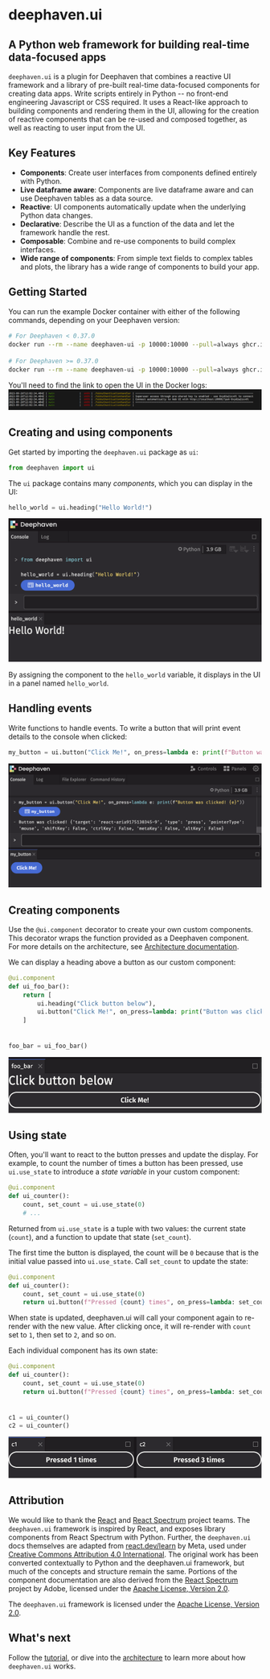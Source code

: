 # deephaven.ui

## A Python web framework for building real-time data-focused apps

`deephaven.ui` is a plugin for Deephaven that combines a reactive UI framework and a library of pre-built real-time data-focused components for creating data apps. Write scripts entirely in Python -- no front-end engineering Javascript or CSS required. It uses a React-like approach to building components and rendering them in the UI, allowing for the creation of reactive components that can be re-used and composed together, as well as reacting to user input from the UI.

## Key Features

- **Components**: Create user interfaces from components defined entirely with Python.
- **Live dataframe aware**: Components are live dataframe aware and can use Deephaven tables as a data source.
- **Reactive**: UI components automatically update when the underlying Python data changes.
- **Declarative**: Describe the UI as a function of the data and let the framework handle the rest.
- **Composable**: Combine and re-use components to build complex interfaces.
- **Wide range of components**: From simple text fields to complex tables and plots, the library has a wide range of components to build your app.

## Getting Started

You can run the example Docker container with either of the following commands, depending on your Deephaven version:

```bash
# For Deephaven < 0.37.0
docker run --rm --name deephaven-ui -p 10000:10000 --pull=always ghcr.io/deephaven/server-ui:latest

# For Deephaven >= 0.37.0
docker run --rm --name deephaven-ui -p 10000:10000 --pull=always ghcr.io/deephaven/server:latest
```

You'll need to find the link to open the UI in the Docker logs:
![docker](_assets/docker.png)

## Creating and using components

Get started by importing the `deephaven.ui` package as `ui`:

```python
from deephaven import ui
```

The `ui` package contains many _components_, which you can display in the UI:

```python
hello_world = ui.heading("Hello World!")
```

![Basic Hello World example.](_assets/hello_world.png)

By assigning the component to the `hello_world` variable, it displays in the UI in a panel named `hello_world`.

## Handling events

Write functions to handle events. To write a button that will print event details to the console when clicked:

```python
my_button = ui.button("Click Me!", on_press=lambda e: print(f"Button was clicked! {e}"))
```

![Whenever the button is pressed, event details are printed to the console.](_assets/handling_events.png)

## Creating components

Use the `@ui.component` decorator to create your own custom components. This decorator wraps the function provided as a Deephaven component. For more details on the architecture, see [Architecture documentation](./architecture.md).

We can display a heading above a button as our custom component:

```python
@ui.component
def ui_foo_bar():
    return [
        ui.heading("Click button below"),
        ui.button("Click Me!", on_press=lambda: print("Button was clicked!")),
    ]


foo_bar = ui_foo_bar()
```

![Custom component being displayed.](_assets/foo_bar.png)

## Using state

Often, you'll want to react to the button presses and update the display. For example, to count the number of times a button has been pressed, use `ui.use_state` to introduce a _state variable_ in your custom component:

```python
@ui.component
def ui_counter():
    count, set_count = ui.use_state(0)
    # ...
```

Returned from `ui.use_state` is a tuple with two values: the current state (`count`), and a function to update that state (`set_count`).

The first time the button is displayed, the count will be `0` because that is the initial value passed into `ui.use_state`. Call `set_count` to update the state:

```python
@ui.component
def ui_counter():
    count, set_count = ui.use_state(0)
    return ui.button(f"Pressed {count} times", on_press=lambda: set_count(count + 1))
```

When state is updated, deephaven.ui will call your component again to re-render with the new value. After clicking once, it will re-render with `count` set to `1`, then set to `2`, and so on.

Each individual component has its own state:

```python
@ui.component
def ui_counter():
    count, set_count = ui.use_state(0)
    return ui.button(f"Pressed {count} times", on_press=lambda: set_count(count + 1))


c1 = ui_counter()
c2 = ui_counter()
```

![Each counter has its own state.](_assets/counter.png)

## Attribution

We would like to thank the [React](https://react.dev/) and [React Spectrum](https://github.com/adobe/react-spectrum) project teams. The `deephaven.ui` framework is inspired by React, and exposes library components from React Spectrum with Python. Further, the `deephaven.ui` docs themselves are adapted from [react.dev/learn](https://react.dev/learn) by Meta, used under [Creative Commons Attribution 4.0 International](https://github.com/reactjs/react.dev/blob/main/LICENSE-DOCS.md). The original work has been converted contextually to Python and the deephaven.ui framework, but much of the concepts and structure remain the same. Portions of the component documentation are also derived from the [React Spectrum](https://react-spectrum.adobe.com/react-spectrum/index.html) project by Adobe, licensed under the [Apache License, Version 2.0](https://github.com/adobe/react-spectrum/blob/main/LICENSE).

The `deephaven.ui` framework is licensed under the [Apache License, Version 2.0](https://github.com/deephaven/deephaven-plugins/blob/main/plugins/ui/LICENSE).

## What's next

Follow the [tutorial](./tutorial.md), or dive into the [architecture](./architecture.md) to learn more about how `deephaven.ui` works.
